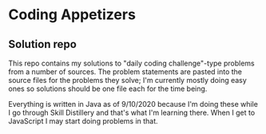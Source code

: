 # Coding Appetizers

## Solution repo

This repo contains my solutions to "daily coding challenge"-type problems from a number of sources. The problem statements are pasted into the source files for the problems they solve; I'm currently mostly doing easy ones so solutions should be one file each for the time being.

Everything is written in Java as of 9/10/2020 because I'm doing these while I go through Skill Distillery and that's what I'm learning there. When I get to JavaScript I may start doing problems in that.
